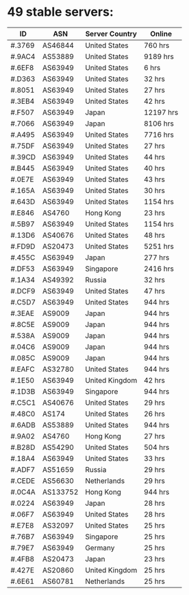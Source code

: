 # 49 stable servers:

| ID | ASN | Server Country | Online |
| ------ | ------ | ------ | ------ |
| #.3769 | AS46844 | United States | 760 hrs |
| #.9AC4 | AS53889 | United States | 9189 hrs |
| #.6EF8 | AS63949 | United States | 6 hrs |
| #.D363 | AS63949 | United States | 32 hrs |
| #.8051 | AS63949 | United States | 27 hrs |
| #.3EB4 | AS63949 | United States | 42 hrs |
| #.F507 | AS63949 | Japan | 12197 hrs |
| #.7066 | AS63949 | Japan | 8106 hrs |
| #.A495 | AS63949 | United States | 7716 hrs |
| #.75DF | AS63949 | United States | 27 hrs |
| #.39CD | AS63949 | United States | 44 hrs |
| #.B445 | AS63949 | United States | 40 hrs |
| #.0E7E | AS63949 | United States | 43 hrs |
| #.165A | AS63949 | United States | 30 hrs |
| #.643D | AS63949 | United States | 1154 hrs |
| #.E846 | AS4760 | Hong Kong | 23 hrs |
| #.5B97 | AS63949 | United States | 1154 hrs |
| #.13D6 | AS40676 | United States | 48 hrs |
| #.FD9D | AS20473 | United States | 5251 hrs |
| #.455C | AS63949 | Japan | 277 hrs |
| #.DF53 | AS63949 | Singapore | 2416 hrs |
| #.1A34 | AS49392 | Russia | 32 hrs |
| #.DCF9 | AS63949 | United States | 47 hrs |
| #.C5D7 | AS63949 | United States | 944 hrs |
| #.3EAE | AS9009 | Japan | 944 hrs |
| #.8C5E | AS9009 | Japan | 944 hrs |
| #.538A | AS9009 | Japan | 944 hrs |
| #.04C6 | AS9009 | Japan | 944 hrs |
| #.085C | AS9009 | Japan | 944 hrs |
| #.EAFC | AS32780 | United States | 944 hrs |
| #.1E50 | AS63949 | United Kingdom | 42 hrs |
| #.1D3B | AS63949 | Singapore | 944 hrs |
| #.C5C1 | AS40676 | United States | 29 hrs |
| #.48C0 | AS174 | United States | 26 hrs |
| #.6ADB | AS53889 | United States | 944 hrs |
| #.9A02 | AS4760 | Hong Kong | 27 hrs |
| #.B28D | AS54290 | United States | 504 hrs |
| #.18A4 | AS63949 | United States | 33 hrs |
| #.ADF7 | AS51659 | Russia | 29 hrs |
| #.CEDE | AS56630 | Netherlands | 29 hrs |
| #.0C4A | AS133752 | Hong Kong | 944 hrs |
| #.0224 | AS63949 | Japan | 28 hrs |
| #.06F7 | AS63949 | United States | 28 hrs |
| #.E7E8 | AS32097 | United States | 25 hrs |
| #.76B7 | AS63949 | Singapore | 25 hrs |
| #.79E7 | AS63949 | Germany | 25 hrs |
| #.4FB8 | AS20473 | Japan | 23 hrs |
| #.427E | AS20860 | United Kingdom | 25 hrs |
| #.6E61 | AS60781 | Netherlands | 25 hrs |

